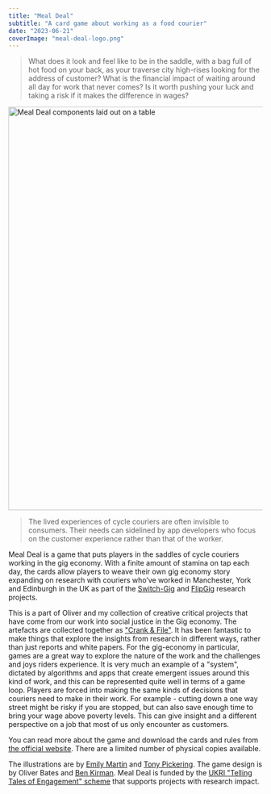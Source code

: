 ```yaml
---
title: "Meal Deal"
subtitle: "A card game about working as a food courier"
date: "2023-06-21"
coverImage: "meal-deal-logo.png"
---
```


> What does it look and feel like to be in the saddle, with a bag full of hot food on your back, as your traverse city high-rises looking for the address of customer? What is the financial impact of waiting around all day for work that never comes? Is it worth pushing your luck and taking a risk if it makes the difference in wages?

<img src="images/box and cards.jpg" alt="Meal Deal components laid out on a table" width="800">

> The lived experiences of cycle couriers are often invisible to consumers. Their needs can sidelined by app developers who focus on the customer experience rather than that of the worker.

Meal Deal is a game that puts players in the saddles of cycle couriers working in the gig economy. With a finite amount of stamina on tap each day, the cards allow players to weave their own gig economy story expanding on research with couriers who’ve worked in Manchester, York and Edinburgh in the UK as part of the [Switch-Gig](/projects/switch-gig) and [FlipGig](https://www.flipgig.org) research projects.

This is a part of Oliver and my collection of creative critical projects that have come from our work into social justice in the Gig economy. The artefacts are collected together as ["Crank & File"](https://crankandfile.co.uk). It has been fantastic to make things that explore the insights from research in different ways, rather than just reports and white papers. For the gig-economy in particular, games are a great way to explore the nature of the work and the challenges and joys riders experience. It is very much an example of a "system", dictated by algorithms and apps that create emergent issues around this kind of work, and this can be represented quite well in terms of a game loop. Players are forced into making the same kinds of decisions that couriers need to make in their work. For example - cutting down a one way street might be risky if you are stopped, but can also save enough time to bring your wage above poverty levels. This can give insight and a different perspective on a job that most of us only encounter as customers.

<!--img src="images/cardexample6.jpg" alt="Meal Deal card example - a job that costs 3 energy to earn £6" width="200"> 
<img src="images/cardexample3.jpg" alt="Meal Deal card example - a ride card that earns the player £2 tip" width="200">
<img src="images/cardexample5.jpg" alt="Meal Deal card example - an energy card worth 2 energy, showing a cyclist riding with fire from the wheel" width="200">
<img src="images/cardexample4.jpg" alt="Meal Deal card example - chastised by police, the player must discard a card." width="200"-->

You can read more about the game and download the cards and rules from [the official website](https://crankandfile.co.uk/meal-deal). There are a limited number of physical copies available.

The illustrations are by [Emily Martin](https://emilymartin.uk) and [Tony Pickering](https://pick-art.co.uk). The game design is by Oliver Bates and [Ben Kirman](https://ben.kirman.org).
Meal Deal is funded by the [UKRI "Telling Tales of Engagement" scheme](https://www.ukri.org/what-we-do/what-we-have-funded/epsrc/digital-economy-telling-tales-of-engagement-awards/) that supports projects with research impact.




